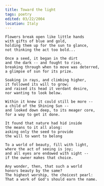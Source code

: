 ```yaml
---
title: Toward the light
tags: poetry
edited: 03/22/2004
location: Italy
---
```


    Flowers break open like little hands
    with gifts of blue and gold,
    holding them up for the sun to glance,
    not thinking the act too bold...

    Once a seed, it began in the dirt
    and the dark -- and fought to rise,
    breaking through when to move was deterred,
    a glimpse of sun for its prize.

    Soaking in rays, and climbing higher,
    it followed its will to grow;
    and raised its head it verdant desire,
    nor wanting to look below.

    Within it knew it could still be more --
    a child of the Shining Sun --
    and looked down deep, to its meager core,
    for a way to get it done.

    It found that nature had hid inside
    the means to it all along:
    asking only the seed to provide
    the will to want to belong

    To a world of beauty, fill with light,
    where the act of seeing is joy;
    and all eyes are endowed with sight --
    if the owner makes that choice.

    Any wonder, then, that such a world
    honors beauty by the same?
    The highest worship, the choicest pearl:
    That a work of God's should earn the name.


